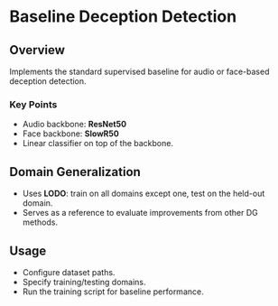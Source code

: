 # Baseline Deception Detection

## Overview
Implements the standard supervised baseline for audio or face-based deception detection.

### Key Points
- Audio backbone: **ResNet50**
- Face backbone: **SlowR50**
- Linear classifier on top of the backbone.

## Domain Generalization
- Uses **LODO**: train on all domains except one, test on the held-out domain.
- Serves as a reference to evaluate improvements from other DG methods.

## Usage
- Configure dataset paths.
- Specify training/testing domains.
- Run the training script for baseline performance.
